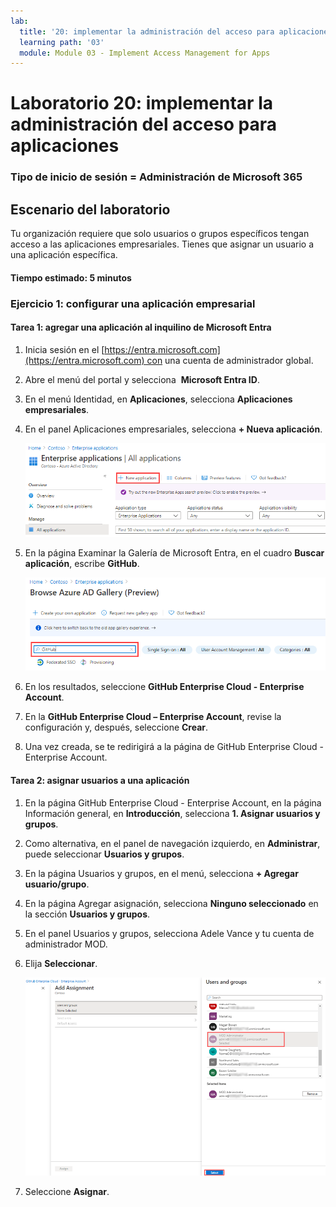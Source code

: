 ```yaml
---
lab:
  title: '20: implementar la administración del acceso para aplicaciones'
  learning path: '03'
  module: Module 03 - Implement Access Management for Apps
---
```


# Laboratorio 20: implementar la administración del acceso para aplicaciones

### Tipo de inicio de sesión = Administración de Microsoft 365

## Escenario del laboratorio

Tu organización requiere que solo usuarios o grupos específicos tengan acceso a las aplicaciones empresariales. Tienes que asignar un usuario a una aplicación específica.

#### Tiempo estimado: 5 minutos

### Ejercicio 1: configurar una aplicación empresarial

#### Tarea 1: agregar una aplicación al inquilino de Microsoft Entra

1. Inicia sesión en el [https://entra.microsoft.com](https://entra.microsoft.com) con una cuenta de administrador global.

2. Abre el menú del portal y selecciona  **Microsoft Entra ID**.

3. En el menú Identidad, en **Aplicaciones**, selecciona **Aplicaciones empresariales**.

4. En el panel Aplicaciones empresariales, selecciona **+ Nueva aplicación**.

    ![Imagen de pantalla que muestra la página Aplicaciones empresariales con la opción Nueva aplicación resaltada](./media/lp3-mod1-new-enterprise-application.png)

5. En la página Examinar la Galería de Microsoft Entra, en el cuadro **Buscar aplicación**, escribe **GitHub**.

    ![Imagen de pantalla que muestra la página Examinar la Galería de Microsoft Entra con el cuadro de búsqueda resaltado](./media/lp3-mod1-azure-ad-gallery-search.png)

6. En los resultados, seleccione **GitHub Enterprise Cloud - Enterprise Account**.

7. En la **GitHub Enterprise Cloud – Enterprise Account**, revise la configuración y, después, seleccione **Crear**.

8. Una vez creada, se te redirigirá a la página de GitHub Enterprise Cloud - Enterprise Account.

#### Tarea 2: asignar usuarios a una aplicación

1. En la página GitHub Enterprise Cloud - Enterprise Account, en la página Información general, en **Introducción**, selecciona **1. Asignar usuarios y grupos**.

2. Como alternativa, en el panel de navegación izquierdo, en **Administrar**, puede seleccionar **Usuarios y grupos**.

3. En la página Usuarios y grupos, en el menú, selecciona **+ Agregar usuario/grupo**.

4. En la página Agregar asignación, selecciona **Ninguno seleccionado** en la sección **Usuarios y grupos**.

5. En el panel Usuarios y grupos, selecciona Adele Vance y tu cuenta de administrador MOD.

6. Elija **Seleccionar**.

    ![Imagen de pantalla que muestra cómo agregar una asignación de cuenta de usuario a una aplicación con el botón Seleccionar resaltado ](./media/lp3-mod1-add-app-assignment.png)

7. Seleccione **Asignar**.


